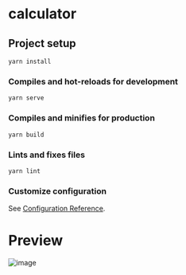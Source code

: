 # calculator

## Project setup
```
yarn install
```

### Compiles and hot-reloads for development
```
yarn serve
```

### Compiles and minifies for production
```
yarn build
```

### Lints and fixes files
```
yarn lint
```

### Customize configuration
See [Configuration Reference](https://cli.vuejs.org/config/).

# Preview

![image](https://user-images.githubusercontent.com/69473375/172856715-803d12e6-18cc-44c3-9c93-b47d1baa159c.png)

